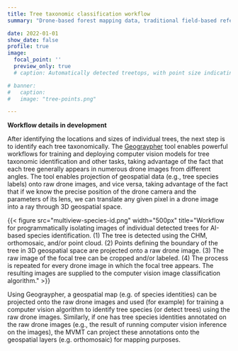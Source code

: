 ```yaml
---
title: Tree taxonomic classification workflow
summary: "Drone-based forest mapping data, traditional field-based reference data, and guidance for new data collection"

date: 2022-01-01
show_date: false
profile: true
image:
  focal_point: ''
  preview_only: true
  # caption: Automatically detected treetops, with point size indicating tree height, overlaid on drone-derived orthoimagery from the Tahoe National Forest

# banner:
#   caption:
#   image: "tree-points.png"

---
```


**Workflow details in development**

After identifying the locations and sizes of individual trees, the next step is to identify each tree taxonomically. The [Geograypher](https://github.com/open-forest-observatory/geograypher) tool enables powerful workflows for training and deploying computer vision models for tree taxonomic identification and other tasks, taking advantage of the fact that each tree generally appears in numerous drone images from different angles. The tool enables projection of geospatial data (e.g., tree species labels) onto raw drone images, and vice versa, taking advantage of the fact that if we know the precise position of the drone camera and the parameters of its lens, we can translate any given pixel in a drone image into a ray through 3D geospatial space.

{{< figure src="multiview-species-id.png" width="500px" title="Workflow for programmatically isolating images of individual detected trees for AI-based species identification. (1) The tree is detected using the CHM, orthomosaic, and/or point cloud. (2) Points defining the boundary of the tree in 3D geospatial space are projected onto a raw drone image. (3) The raw image of the focal tree can be cropped and/or labeled. (4) The process is repeated for every drone image in which the focal tree appears. The resulting images are supplied to the computer vision image classification algorithm." >}}

Using Geograypher, a geospatial map (e.g. of species identities) can be projected onto the raw drone images and used (for example) for training a computer vision algorithm to identify tree species (or detect trees) using the raw drone images. Similarly, if one has tree species identities annotated on the raw drone images (e.g., the result of running computer vision inference on the images), the MVMT can project these annotations onto the geospatial layers (e.g. orthomosaic) for mapping purposes.

<br>